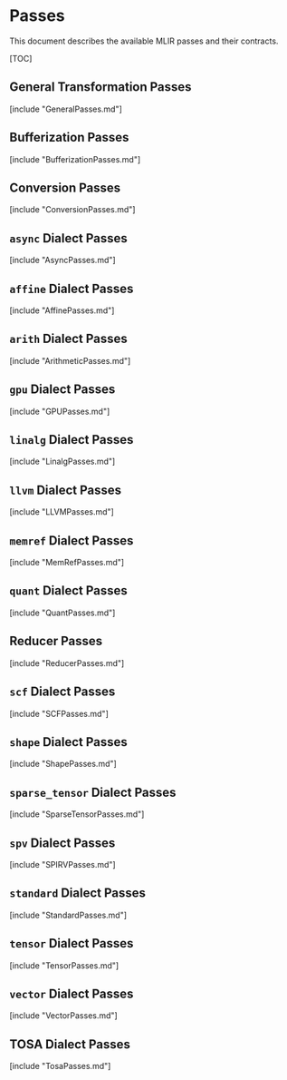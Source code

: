 # Passes

This document describes the available MLIR passes and their contracts.

[TOC]

## General Transformation Passes

[include "GeneralPasses.md"]

## Bufferization Passes

[include "BufferizationPasses.md"]

## Conversion Passes

[include "ConversionPasses.md"]

## `async` Dialect Passes

[include "AsyncPasses.md"]

## `affine` Dialect Passes

[include "AffinePasses.md"]

## `arith` Dialect Passes

[include "ArithmeticPasses.md"]

## `gpu` Dialect Passes

[include "GPUPasses.md"]

## `linalg` Dialect Passes

[include "LinalgPasses.md"]

## `llvm` Dialect Passes

[include "LLVMPasses.md"]

## `memref` Dialect Passes

[include "MemRefPasses.md"]

## `quant` Dialect Passes

[include "QuantPasses.md"]

## Reducer Passes

[include "ReducerPasses.md"]

## `scf` Dialect Passes

[include "SCFPasses.md"]

## `shape` Dialect Passes

[include "ShapePasses.md"]

## `sparse_tensor` Dialect Passes

[include "SparseTensorPasses.md"]

## `spv` Dialect Passes

[include "SPIRVPasses.md"]

## `standard` Dialect Passes

[include "StandardPasses.md"]

## `tensor` Dialect Passes

[include "TensorPasses.md"]

## `vector` Dialect Passes

[include "VectorPasses.md"]

## TOSA Dialect Passes

[include "TosaPasses.md"]
